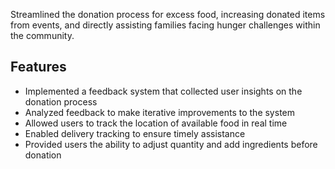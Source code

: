 Streamlined the donation process for excess food, increasing donated items from events, and directly assisting families facing hunger challenges within the community.
## Features

- Implemented a feedback system that collected user insights on the donation process  
- Analyzed feedback to make iterative improvements to the system  
- Allowed users to track the location of available food in real time  
- Enabled delivery tracking to ensure timely assistance  
- Provided users the ability to adjust quantity and add ingredients before donation  
 
